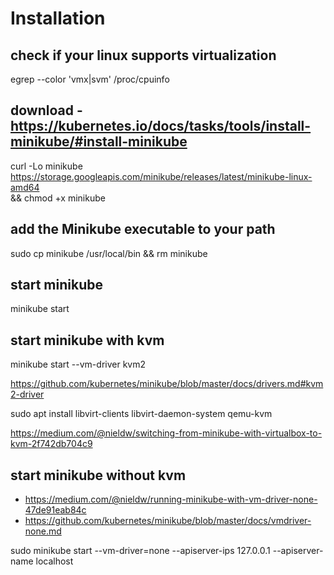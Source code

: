 Installation
============

check if your linux supports virtualization
-------------------------------------------

egrep --color 'vmx|svm' /proc/cpuinfo


download - https://kubernetes.io/docs/tasks/tools/install-minikube/#install-minikube
--------

curl -Lo minikube https://storage.googleapis.com/minikube/releases/latest/minikube-linux-amd64 \
  && chmod +x minikube


add the Minikube executable to your path
----------------------------------------

sudo cp minikube /usr/local/bin && rm minikube


start minikube
--------------

minikube start

start minikube with kvm
-----------------------

minikube start --vm-driver kvm2

https://github.com/kubernetes/minikube/blob/master/docs/drivers.md#kvm2-driver

sudo apt install libvirt-clients libvirt-daemon-system qemu-kvm


https://medium.com/@nieldw/switching-from-minikube-with-virtualbox-to-kvm-2f742db704c9


start minikube without kvm
--------------------------

- https://medium.com/@nieldw/running-minikube-with-vm-driver-none-47de91eab84c
- https://github.com/kubernetes/minikube/blob/master/docs/vmdriver-none.md


sudo minikube start --vm-driver=none --apiserver-ips 127.0.0.1 --apiserver-name localhost
